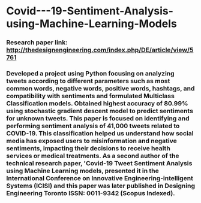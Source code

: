 # Covid---19-Sentiment-Analysis-using-Machine-Learning-Models
### Research paper link: http://thedesignengineering.com/index.php/DE/article/view/5761
### Developed a project using Python focusing on analyzing tweets according to different parameters such as most common words, negative words, positive words, hashtags, and compatibility with sentiments and formulated Multiclass Classification models. Obtained highest accuracy of 80.99% using stochastic gradient descent model to predict sentiments for unknown tweets. This paper is focused on identifying and performing sentiment analysis of 41,000 tweets related to COVID-19. This classification helped us understand how social media has exposed users to misinformation and negative sentiments, impacting their decisions to receive health services or medical treatments. As a second author of the technical research paper, 'Covid-19 Tweet Sentiment Analysis using Machine Learning models, presented it in the International Conference on Innovative Engineering-intelligent Systems (ICISI) and this paper was later published in Designing Engineering Toronto ISSN: 0011-9342 (Scopus Indexed).
